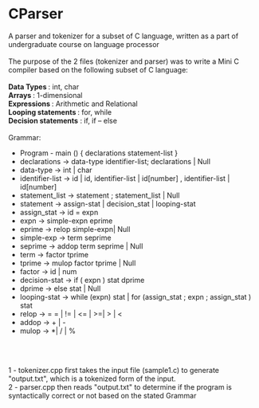 # CParser
A parser and tokenizer for a subset of C language, written as a part of undergraduate course on language processor <br />
 <br />
The purpose of the 2 files (tokenizer and parser) was to write a Mini C compiler based on the following subset of C language: <br />
 <br />
<b>Data Types </b>: int, char  <br />
<b>Arrays </b>: 1-dimensional  <br />
<b>Expressions </b>: Arithmetic and Relational <br />
<b>Looping statements </b>: for, while <br />
<b>Decision statements</b> : if, if – else <br />
<br />
Grammar: <br />

- Program - main () { declarations statement-list } <br />
- declarations -> data-type identifier-list; declarations | Null <br />
- data-type -> int | char <br />
- identifier-list -> id | id, identifier-list | id[number] , identifier-list | id[number] <br />
- statement_list -> statement ; statement_list | Null <br />
- statement -> assign-stat | decision_stat | looping-stat <br />
- assign_stat -> id = expn <br />
- expn -> simple-expn eprime <br />
- eprime -> relop simple-expn| Null <br />
- simple-exp -> term seprime <br />
- seprime -> addop term seprime | Null <br />
- term -> factor tprime <br />
- tprime -> mulop factor tprime | Null <br />
- factor -> id | num <br />
- decision-stat -> if ( expn ) stat dprime <br />
- dprime -> else stat | Null <br />
- looping-stat -> while (expn) stat | for (assign_stat ; expn ; assign_stat ) stat <br />
- relop -> = = | != | <= | >=| > | < <br />
- addop -> + | - <br />
- mulop -> *| / | % <br />
<br />
<br />

1 - tokenizer.cpp first takes the input file (sample1.c) to generate "output.txt", which is a tokenized form of the input. <br />
2 - parser.cpp then reads "output.txt" to determine if the program is syntactically correct or not based on the stated Grammar <br />
